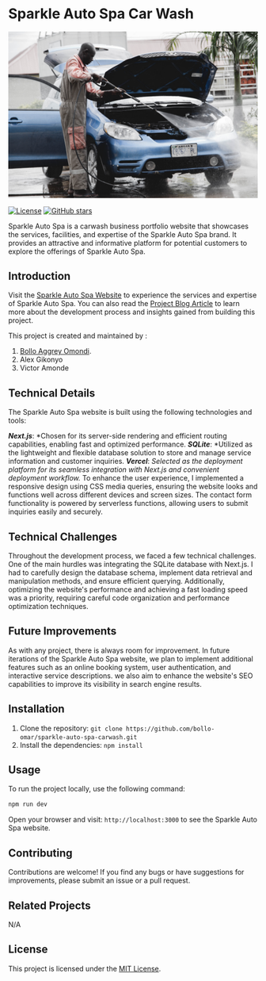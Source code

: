 # Sparkle Auto Spa Car Wash

![Sparkle Auto Spa](./carwash2.jpg)

[![License](https://img.shields.io/badge/license-MIT-blue.svg)](https://github.com/bollo-omar/sparkle-auto-spa-carwash/blob/main/LICENSE)
[![GitHub stars](https://img.shields.io/github/stars/bollo-omar/sparkle-auto-spa-carwash.svg)](https://github.com/bollo-omar/sparkle-auto-spa-carwash/stargazers)

Sparkle Auto Spa is a carwash business portfolio website that showcases the services, facilities, and expertise of the Sparkle Auto Spa brand. It provides an attractive and informative platform for potential customers to explore the offerings of Sparkle Auto Spa.

## Introduction

Visit the [Sparkle Auto Spa Website](https://sparkle-auto-spa-carwash.vercel.app) to experience the services and expertise of Sparkle Auto Spa. You can also read the [Project Blog Article](https://medium.com/@bolloo18/my-alx-portfolio-project-30f7ed2c772) to learn more about the development process and insights gained from building this project.

This project is created and maintained by :
1. [Bollo Aggrey Omondi](https://www.linkedin.com/in/aggrey-bollo-51695780/).
2. Alex Gikonyo
3. Victor Amonde

## Technical Details
The Sparkle Auto Spa website is built using the following technologies and tools:

***Next.js***: *Chosen for its server-side rendering and efficient routing capabilities, enabling fast and optimized performance.
***SQLite***: *Utilized as the lightweight and flexible database solution to store and manage service information and customer inquiries.
***Vercel***: *Selected as the deployment platform for its seamless integration with Next.js and convenient deployment workflow.*
To enhance the user experience, I implemented a responsive design using CSS media queries, ensuring the website looks and functions well across different devices and screen sizes. The contact form functionality is powered by serverless functions, allowing users to submit inquiries easily and securely.

## Technical Challenges
Throughout the development process, we faced a few technical challenges. One of the main hurdles was integrating the SQLite database with Next.js. I had to carefully design the database schema, implement data retrieval and manipulation methods, and ensure efficient querying. Additionally, optimizing the website's performance and achieving a fast loading speed was a priority, requiring careful code organization and performance optimization techniques.

## Future Improvements
As with any project, there is always room for improvement. In future iterations of the Sparkle Auto Spa website, we plan to implement additional features such as an online booking system, user authentication, and interactive service descriptions. we also aim to enhance the website's SEO capabilities to improve its visibility in search engine results.

## Installation

1. Clone the repository: `git clone https://github.com/bollo-omar/sparkle-auto-spa-carwash.git`
2. Install the dependencies: `npm install`

## Usage

To run the project locally, use the following command:

```bash
npm run dev
```

Open your browser and visit: `http://localhost:3000` to see the Sparkle Auto Spa website.

## Contributing

Contributions are welcome! If you find any bugs or have suggestions for improvements, please submit an issue or a pull request.

## Related Projects

N/A

## License

This project is licensed under the [MIT License](https://github.com/yourusername/sparkle-auto-spa/blob/main/LICENSE).
